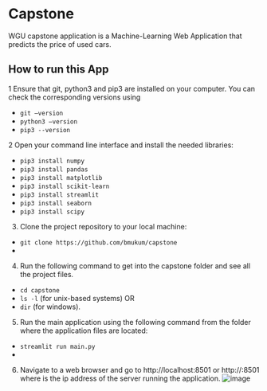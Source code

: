 # Capstone
WGU capstone application is a Machine-Learning Web Application that predicts the price of used cars.

## How to run this App

1 Ensure that git, python3 and pip3 are installed on your computer. You can check the corresponding versions using
  - `git –version`
  - `python3 –version`
  - `pip3 --version`

2 Open your command line interface and install the needed libraries:
- `pip3 install numpy`
-	`pip3 install pandas`
-	`pip3 install matplotlib`
-	`pip3 install scikit-learn`
-	`pip3 install streamlit`
-	`pip3 install seaborn`
-	`pip3 install scipy`

3.	Clone the project repository to your local machine:
- 	`git clone https://github.com/bmukum/capstone`
- 	
4.	Run the following command to get into the capstone folder and see all the project files.
-   `cd capstone`
- 	`ls -l` (for unix-based systems) OR 
- 	`dir` (for windows).

5.	Run the main application using the following command from the folder where the application files are located:
- 	`streamlit run main.py`
- 	
6.	Navigate to a web browser and go to http://localhost:8501 or http://<ip>:8501 where <ip> is the ip address of the server running the application.
![image](https://user-images.githubusercontent.com/64148017/205501797-5324a629-6f1b-4c70-8baa-e660a8ea2088.png)

